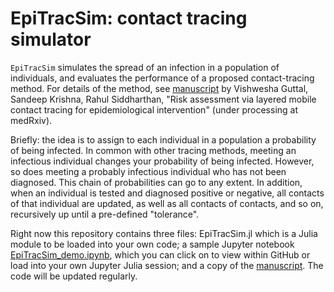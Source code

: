 
# EpiTracSim: contact tracing simulator

`EpiTracSim` simulates the spread of an infection in a population of individuals, and evaluates the performance of a proposed contact-tracing method. For details of the method, see <A HREF="https://github.com/rsidd120/EpiTracSim/raw/master/Guttal_Krishna_Siddharthan_mobileriskfactor_20200426.pdf">manuscript</A> by Vishwesha Guttal, Sandeep Krishna, Rahul Siddharthan, "Risk assessment via layered mobile contact tracing for epidemiological intervention" (under processing at medRxiv).

Briefly: the idea is to assign to each individual in a population a probability of being infected. In common with other tracing methods, meeting an infectious individual changes your probability of being infected. However, so does meeting a probably infectious individual who has not been diagnosed. This chain of probabilities can go to any extent.  In addition, when an individual is tested and diagnosed positive or negative, all contacts of that individual are updated, as well as all contacts of contacts, and so on, recursively up until a pre-defined "tolerance". 

Right now this repository contains three files: EpiTracSim.jl which is a Julia module to be loaded into your own code; a sample Jupyter notebook <A HREF="https://github.com/rsidd120/EpiTracSim/blob/master/EpiTracSim_demo.ipynb">EpiTracSim_demo.ipynb</A>, which you can click on to view within GitHub or load into your own Jupyter Julia session; and a copy of the <A HREF="https://github.com/rsidd120/EpiTracSim/raw/master/Guttal_Krishna_Siddharthan_mobileriskfactor_20200426.pdf">manuscript</A>.  The code will be updated regularly. 
